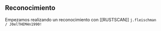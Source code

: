 
## Reconocimiento
Empezamos realizando un reconocimiento con [[RUSTSCAN]]
`j.fleischman / J0elTHEM4n1990!`